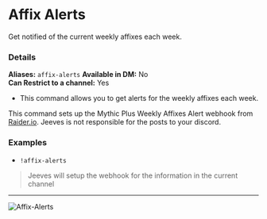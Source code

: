 # Affix Alerts

Get notified of the current weekly affixes each week.

### Details
**Aliases:** `affix-alerts`
**Available in DM:** No   
**Can Restrict to a channel:** Yes

* This command allows you to get alerts for the weekly affixes each week.

This command sets up the Mythic Plus Weekly Affixes Alert webhook from [Raider.io](https://raider.io/discord). Jeeves is not responsible for the posts to your discord.

### Examples

* `!affix-alerts`
>  Jeeves will setup the webhook for the information in the current channel
***

![Affix-Alerts]('../../img/affix-alerts.png')